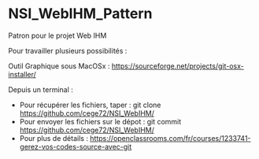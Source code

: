 # NSI_WebIHM_Pattern
Patron pour le projet Web IHM



Pour travailler plusieurs possibilités :

Outil Graphique sous MacOSx : https://sourceforge.net/projects/git-osx-installer/ 

Depuis un terminal :

  * Pour récupérer les fichiers, taper : git clone https://github.com/cege72/NSI_WebIHM/
  * Pour envoyer les fichiers sur le dépot : git commit https://github.com/cege72/NSI_WebIHM/
  * Pour plus de détails : https://openclassrooms.com/fr/courses/1233741-gerez-vos-codes-source-avec-git 


